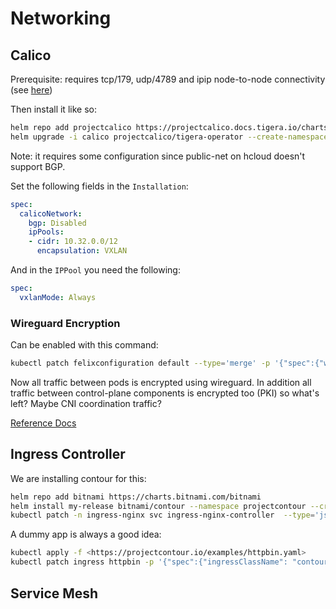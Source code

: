 # Networking

## Calico

Prerequisite: requires tcp/179, udp/4789 and ipip node-to-node connectivity (see [here](https://projectcalico.docs.tigera.io/getting-started/kubernetes/requirements#network-requirements))

Then install it like so:

```bash
helm repo add projectcalico https://projectcalico.docs.tigera.io/charts
helm upgrade -i calico projectcalico/tigera-operator --create-namespace -n tigera-operator 
```

Note: it requires some configuration since public-net on hcloud doesn't support BGP.

Set the following fields in the `Installation`:

```yaml
spec:
  calicoNetwork:
    bgp: Disabled
    ipPools:
    - cidr: 10.32.0.0/12
      encapsulation: VXLAN
```

And in the `IPPool` you need the following:

```yaml
spec:
  vxlanMode: Always
```

### Wireguard Encryption

Can be enabled with this command:

```bash
kubectl patch felixconfiguration default --type='merge' -p '{"spec":{"wireguardEnabled":true}}'
```

Now all traffic between pods is encrypted using wireguard. In addition all traffic between control-plane components is encrypted too (PKI) so what's left? Maybe CNI coordination traffic?

[Reference Docs](https://projectcalico.docs.tigera.io/security/encrypt-cluster-pod-traffic)

## Ingress Controller

We are installing contour for this:

```bash
helm repo add bitnami https://charts.bitnami.com/bitnami
helm install my-release bitnami/contour --namespace projectcontour --create-namespace
kubectl patch -n ingress-nginx svc ingress-nginx-controller  --type='json' -p='[{"op": "add", "path": "/metadata/annotations", "value":{"load-balancer.hetzner.cloud/network-zone":"eu-central"}}]' 
```

A dummy app is always a good idea:

```bash
kubectl apply -f <https://projectcontour.io/examples/httpbin.yaml>
kubectl patch ingress httpbin -p '{"spec":{"ingressClassName": "contour"}}'
```

## Service Mesh
